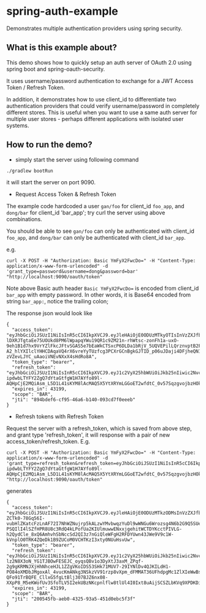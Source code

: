 # spring-auth-example
Demonstrates multiple authentication providers using spring security.

## What is this example about?

This demo shows how to quickly setup an auth server of OAuth 2.0 using spring boot
and spring-oauth-security.

It uses username/password authentication to exchange for a JWT Access Token / Refresh
Token.

In addition, it demonstrates how to use client_id to differentiate two
authentication providers that could verify username/password in completely different
stores. This is useful when you want to use a same auth server for multiple user
stores - perhaps different applications with isolated user systems.

## How to run the demo?

* simply start the server using following command

```
./gradlew bootRun
```

it will start the server on port 9090.

* Request Access Token & Refresh Token

The example code hardcoded a user `gan/foo` for client_id `foo_app`, and `dong/bar`
for client_id 'bar_app'; try curl the server using above combinations.

You should be able to see `gan/foo` can only be authenticated with client_id `foo_app`,
and `dong/bar` can only be authenticated with client_id `bar_app`.

e.g.

```
curl -X POST -H "Authorization: Basic YmFyX2FwcDo=" -H "Content-Type: application/x-www-form-urlencoded" -d 'grant_type=password&username=dong&password=bar' "http://localhost:9090/oauth/token"
```

Note above Basic auth header `Basic YmFyX2FwcDo=` is encoded from client_id `bar_app` with empty password.
In other words, it is Base64 encoded from string `bar_app:`, notice the trailing colon;

The response json would look like

```
{
  "access_token": "eyJhbGciOiJSUzI1NiIsInR5cCI6IkpXVCJ9.eyJleHAiOjE0ODUzMTkyOTIsInVzZXJfbmFtZSI6ImRvbmciLCJhdXRob3JpdGllcyI6WyJCQVJfUkVBRCIsIkJBUl9XUklURSJdLCJqdGkiOiI4OTRiZGVmNi1jZjk1LTQ2YTYtYjE0MC0wOTNjZDdmMGVlZWIiLCJjbGllbnRfaWQiOiJiYXJfYXBwIiwic2NvcGUiOlsiQkFSIl19.rRfdNOBQ-lDXRJTgtaEe75UOUkd8PM6lWpapqYWu19QR1c9ZM21n-rhWtsc-zonFh1a-uxO-9eh1B1d7hx9VrYZlFkcJFtvSGAS5e7bEaWkCTSxcP6DLDa1bRjV_5UQVEPilLQrznvptB2FVxe11p9Z8RbN1xk4SqHvwOVaDCW0PXvQFEjerX9oRFWufh9MYS7LYaWvKXagwl3BsQEEFVTI0zoh-A2_hlYXIlclYHHCDAqaVQ4rX6vreYyTUzfcg3PCXrGCnBgkGJTID_p06uJDaji4DFjheQN1lTDm0muACEQ6Ie3nZHn-zVZevLJYC_uAaoiVNEvNXxX4sHdRo8A",
  "token_type": "bearer",
  "refresh_token": "eyJhbGciOiJSUzI1NiIsInR5cCI6IkpXVCJ9.eyJ1c2VyX25hbWUiOiJkb25nIiwic2NvcGUiOlsiQkFSIl0sImF0aSI6Ijg5NGJkZWY2LWNmOTUtNDZhNi1iMTQwLTA5M2NkN2YwZWVlYiIsImV4cCI6MTQ4Nzg2ODA5MiwiYXV0aG9yaXRpZXMiOlsiQkFSX1JFQUQiLCJCQVJfV1JJVEUiXSwianRpIjoiNjczM2ZiMzItMzJkOS00ZjRlLWJhMDYtNzFmOTIzZDYwNDZmIiwiY2xpZW50X2lkIjoiYmFyX2FwcCJ9.pbnSeWQQ1XEZFrrpFEHd_BVFHh67XZv7TEajgHHL3oevKAOoWdq1iAxaXE5ImSbKAB2Z0NLUPy8HmCzZc2A5r853PGM_3MsRk2_ggdgKludTd9x8dZjs4eph1Vw6JM4x3K1KA72nodok7L0yMLUDiCiEMCr6lXVD5NLTelxW9ZcI7dZQhfGfA-ipdwbLTYFY2ZgQ7dYtaGtfgW1H7AYfo89l-AQHpCjE2MQiAsm_L5D1L41sKYM8lAcMAQ5X5YtXRYmLGGoET2wfdtC_0v57SqzgvojbzHOkOhd6tcr7WHI3RxZ9Kcnx_3Jc31JYLFxhCi7CtxT7ShzFt1UXQk9Eiw",
  "expires_in": 43199,
  "scope": "BAR",
  "jti": "894bdef6-cf95-46a6-b140-093cd7f0eeeb"
}
```

* Refresh tokens with Refresh Token

Request the server with a refresh_token, which is saved from above step, and grant type 'refresh_token', it will
response with a pair of new access_token/refresh_token. E.g.

```
curl -X POST -H "Authorization: Basic YmFyX2FwcDo=" -H "Content-Type: application/x-www-form-urlencoded" -d 'grant_type=refresh_token&refresh_token=eyJhbGciOiJSUzI1NiIsInR5cCI6IkpXVCJ9.eyJ1c2VyX25hbWUiOiJkb25nIiwic2NvcGUiOlsiQkFSIl0sImF0aSI6Ijg5NGJkZWY2LWNmOTUtNDZhNi1iMTQwLTA5M2NkN2YwZWVlYiIsImV4cCI6MTQ4Nzg2ODA5MiwiYXV0aG9yaXRpZXMiOlsiQkFSX1JFQUQiLCJCQVJfV1JJVEUiXSwianRpIjoiNjczM2ZiMzItMzJkOS00ZjRlLWJhMDYtNzFmOTIzZDYwNDZmIiwiY2xpZW50X2lkIjoiYmFyX2FwcCJ9.pbnSeWQQ1XEZFrrpFEHd_BVFHh67XZv7TEajgHHL3oevKAOoWdq1iAxaXE5ImSbKAB2Z0NLUPy8HmCzZc2A5r853PGM_3MsRk2_ggdgKludTd9x8dZjs4eph1Vw6JM4x3K1KA72nodok7L0yMLUDiCiEMCr6lXVD5NLTelxW9ZcI7dZQhfGfA-ipdwbLTYFY2ZgQ7dYtaGtfgW1H7AYfo89l-AQHpCjE2MQiAsm_L5D1L41sKYM8lAcMAQ5X5YtXRYmLGGoET2wfdtC_0v57SqzgvojbzHOkOhd6tcr7WHI3RxZ9Kcnx_3Jc31JYLFxhCi7CtxT7ShzFt1UXQk9Eiw' "http://localhost:9090/oauth/token"
```

generates

```
{
  "access_token": "eyJhbGciOiJSUzI1NiIsInR5cCI6IkpXVCJ9.eyJleHAiOjE0ODUzMTkzODMsInVzZXJfbmFtZSI6ImRvbmciLCJhdXRob3JpdGllcyI6WyJCQVJfUkVBRCIsIkJBUl9XUklURSJdLCJqdGkiOiIyMDA1NDVmYi1hZWIwLTQzMjUtOTNhNS00NTFkMGViYzVmM2YiLCJjbGllbnRfaWQiOiJiYXJfYXBwIiwic2NvcGUiOlsiQkFSIl19.f3XA46ZWu3468ri_RJa9vvsAT9sCpx_O-ZCTk0-78Gq56I-vubHlZKatcFzLnAF72I7NhWZNujrp5kALzwYMvbwqzYuDl9wWNGu6Wrozsg4N6b2G9Q5SUe1AhsC25wY4QI0okcHzpY_yrkQC82XXxf0X_llN452j3a2Z9l2PUUw-PSQIlI4lSZfHPR8U8c3RdQ4kLPofUa2KIUlmuwwENxxjgehitWCTDYKcctPIVLG-h2QydCle_8xQ6AmhvhSbNccSd2QI3z7nGiQleWFgH2RFDYUwn43JWe9V9c1W-kVnplO0TRK4ZQeDk1B9ZUCoM0VCHTKzI3xty0NUuHsvUw",
  "token_type": "bearer",
  "refresh_token": "eyJhbGciOiJSUzI1NiIsInR5cCI6IkpXVCJ9.eyJ1c2VyX25hbWUiOiJkb25nIiwic2NvcGUiOlsiQkFSIl0sImF0aSI6IjIwMDU0NWZiLWFlYjAtNDMyNS05M2E1LTQ1MWQwZWJjNWYzZiIsImV4cCI6MTQ4Nzg2ODA5MiwiYXV0aG9yaXRpZXMiOlsiQkFSX1JFQUQiLCJCQVJfV1JJVEUiXSwianRpIjoiNjczM2ZiMzItMzJkOS00ZjRlLWJhMDYtNzFmOTIzZDYwNDZmIiwiY2xpZW50X2lkIjoiYmFyX2FwcCJ9.X2w5U0gLqOiibr1aGceRcykm-lz2N8X3oN_YG1TJBOwFESEJC_oyqsQBv1o3DyXtJ3axM_ZPqf-2g9gKRMNJXjHhNhceHJL1ZZgVKoIDS53SHk71MUV7-29IYNlDv4QJKILdH1-PO84oXMDbJMgoxAl_4vucKmANkg3NSkzVV91rzp8vXpm_dFMMAT36UFhdpgMc1ZlXIeWwBso_yQywr4CVD3xhcbHD3Y6YjH-QFo91TrBQFE_CllxG5fgLtBlj307BJZ6nx08-XXpP8_M5eKWofUv3SfoTLV5I2ekUBzNKcpnlflw8tlUl4I0Ixt8uAijSCSZLbKVq9XPDKDi_5w",
  "expires_in": 43199,
  "scope": "BAR",
  "jti": "200545fb-aeb0-4325-93a5-451d0ebc5f3f"
}
```
